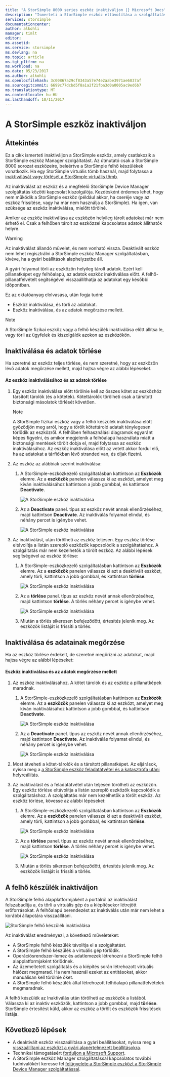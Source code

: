 ```yaml
---
title: "A StorSimple 8000 series eszköz inaktiváljon |} Microsoft Docs"
description: "Ismerteti a StorSimple eszköz eltávolítása a szolgáltatás első inaktiválása és törlését is."
services: storsimple
documentationcenter: 
author: alkohli
manager: timlt
editor: 
ms.assetid: 
ms.service: storsimple
ms.devlang: na
ms.topic: article
ms.tgt_pltfrm: na
ms.workload: na
ms.date: 05/23/2017
ms.author: alkohli
ms.openlocfilehash: 3c00867a29cf8343a57e74e2aabe3971ae6837af
ms.sourcegitcommit: 6699c77dcbd5f8a1a2f21fba3d0a0005ac9ed6b7
ms.translationtype: MT
ms.contentlocale: hu-HU
ms.lasthandoff: 10/11/2017
---
```

# <a name="deactivate-and-delete-a-storsimple-device"></a>A StorSimple eszköz inaktiváljon

## <a name="overview"></a>Áttekintés

Ez a cikk ismerteti inaktiváljon a StorSimple eszköz, amely csatlakozik a StorSimple eszköz Manager szolgáltatást. Az útmutató csak a StorSimple 8000 sorozat eszközeire, beleértve a StorSimple felhő készülékek vonatkozik. Ha egy StorSimple virtuális tömb használ, majd folytassa a [inaktiválását vagy törlését a StorSimple virtuális tömb](storsimple-virtual-array-deactivate-and-delete-device.md).

Az inaktiválást az eszköz és a megfelelő StorSimple Device Manager szolgáltatás közötti kapcsolat kiszolgálója. Kezdésként érdemes lehet, hogy nem működik a StorSimple eszköz (például akkor, ha cseréje vagy az eszköz frissítése, vagy ha már nem használja a StorSimple). Ha igen, van szüksége az eszköz inaktiválása, mielőtt törölné.

Amikor az eszköz inaktiválása az eszközön helyileg tárolt adatokat már nem érhető el. Csak a felhőben tárolt az eszközzel kapcsolatos adatok állíthatók helyre.

> [!WARNING]
> Az inaktiválást állandó művelet, és nem vonható vissza. Deaktivált eszköz nem lehet regisztrálni a StorSimple eszköz Manager szolgáltatásban, kivéve, ha a gyári beállítások alaphelyzetbe áll.
>
> A gyári folyamat törli az eszközön helyileg tárolt adatok. Ezért kell pillanatképet egy felhőalapú, az adatok eszköz inaktiválása előtt. A felhő-pillanatfelvételt segítségével visszaállíthatja az adatokat egy későbbi időpontban.

Ez az oktatóanyag elolvasása, után fogja tudni:

* Eszköz inaktiválása, és törli az adatokat.
* Eszköz inaktiválása, és az adatok megőrzése mellett.

> [!NOTE]
> A StorSimple fizikai eszköz vagy a felhő készülék inaktiválása előtt állítsa le, vagy törli az ügyfelek és kiszolgálók azokon az eszközökön.


## <a name="deactivate-and-delete-data"></a>Inaktiválása és adatok törlése

Ha szeretné az eszköz teljes törlése, és nem szeretné, hogy az eszközön lévő adatok megőrzése mellett, majd hajtsa végre az alábbi lépéseket.

#### <a name="to-deactivate-the-device-and-delete-the-data"></a>Az eszköz inaktiválásához és az adatok törlése

1. Egy eszköz inaktiválása előtt törölnie kell az összes kötet az eszközhöz társított tárolók (és a kötetek). Kötettárolók törölheti csak a társított biztonsági másolatok törlését követően.

    > [!NOTE]
    > A StorSimple fizikai eszköz vagy a felhő készülék inaktiválása előtt győződjön meg arról, hogy a törölt kötettároló adatait ténylegesen törlődik az eszközről. A felhőben felhasználási diagramok egyaránt képes figyelni, és amikor megjelenik a felhőalapú használata miatt a biztonsági mentések törölt dobja el, majd folytassa az eszköz inaktiválásához. Az eszköz inaktiválása előtt az vetett akkor fordul elő, ha az adatokat a tárfiókban lévő stranded van, és díjak fizetni.

2. Az eszköz az alábbiak szerint inaktiválása:
   
   1. A StorSimple-eszközkezelő szolgáltatásban kattintson az **Eszközök** elemre. Az a **eszközök** panelen válassza ki az eszközt, amelyet meg kíván inaktiválásához kattintson a jobb gombbal, és kattintson **Deactivate**.

        ![A StorSimple eszköz inaktiválása](./media/storsimple-8000-deactivate-and-delete-device/deactivate1.png)
   2. Az a **Deactivate** panel. típus az eszköz nevét annak ellenőrzéséhez, majd kattintson **Deactivate**. Az inaktiválás folyamat elindul, és néhány percet is igénybe vehet.

        ![A StorSimple eszköz inaktiválása](./media/storsimple-8000-deactivate-and-delete-device/deactivate2.png)

3. Az inaktiválást, után törölheti az eszköz teljesen. Egy eszköz törlése eltávolítja a listán szereplő eszközök kapcsolódik a szolgáltatáshoz. A szolgáltatás már nem kezelhetők a törölt eszköz. Az alábbi lépések segítségével az eszköz törlése:
   
   1. A StorSimple-eszközkezelő szolgáltatásban kattintson az **Eszközök** elemre. Az a **eszközök** panelen válassza ki azt a deaktivált eszközt, amely törli, kattintson a jobb gombbal, és kattintson **törlése**.

        ![A StorSimple eszköz inaktiválása](./media/storsimple-8000-deactivate-and-delete-device/deactivate5.png)
   2. Az a **törlése** panel. típus az eszköz nevét annak ellenőrzéséhez, majd kattintson **törlése**. A törlés néhány percet is igénybe vehet.

        ![A StorSimple eszköz inaktiválása](./media/storsimple-8000-deactivate-and-delete-device/deactivate6.png)
   3. Miután a törlés sikeresen befejeződött, értesítés jelenik meg. Az eszközök listáját is frissíti a törlés.

## <a name="deactivate-and-retain-data"></a>Inaktiválása és adatainak megőrzése

Ha az eszköz törlése érdekelt, de szeretné megőrizni az adatokat, majd hajtsa végre az alábbi lépéseket:

#### <a name="to-deactivate-a-device-and-retain-the-data"></a>Eszköz inaktiválása és az adatok megőrzése mellett
1. Az eszköz inaktiválásához. A kötet tárolók és az eszköz a pillanatképek maradnak.
   
   1. A StorSimple-eszközkezelő szolgáltatásban kattintson az **Eszközök** elemre. Az a **eszközök** panelen válassza ki az eszközt, amelyet meg kíván inaktiválásához kattintson a jobb gombbal, és kattintson **Deactivate**.

         ![A StorSimple eszköz inaktiválása](./media/storsimple-8000-deactivate-and-delete-device/deactivate1.png)
   2. Az a **Deactivate** panel. típus az eszköz nevét annak ellenőrzéséhez, majd kattintson **Deactivate**. Az inaktiválás folyamat elindul, és néhány percet is igénybe vehet.

         ![A StorSimple eszköz inaktiválása](./media/storsimple-8000-deactivate-and-delete-device/deactivate2.png)
2. Most átveheti a kötet-tárolók és a társított pillanatképet. Az eljárások, nyissa meg a [a StorSimple eszköz feladatátvétel és a katasztrófa utáni helyreállítás](storsimple-8000-device-failover-disaster-recovery.md).
3. Az inaktiválást és a feladatátvétel után teljesen törölheti az eszközön. Egy eszköz törlése eltávolítja a listán szereplő eszközök kapcsolódik a szolgáltatáshoz. A szolgáltatás már nem kezelhetők a törölt eszköz. Az eszköz törlése, kövesse az alábbi lépéseket:
   
   1. A StorSimple-eszközkezelő szolgáltatásban kattintson az **Eszközök** elemre. Az a **eszközök** panelen válassza ki azt a deaktivált eszközt, amely törli, kattintson a jobb gombbal, és kattintson **törlése**.

       ![A StorSimple eszköz inaktiválása](./media/storsimple-8000-deactivate-and-delete-device/deactivate5.png)
   2. Az a **törlése** panel. típus az eszköz nevét annak ellenőrzéséhez, majd kattintson **törlése**. A törlés néhány percet is igénybe vehet.

       ![A StorSimple eszköz inaktiválása](./media/storsimple-8000-deactivate-and-delete-device/deactivate6.png)
   3. Miután a törlés sikeresen befejeződött, értesítés jelenik meg. Az eszközök listáját is frissíti a törlés.

     
## <a name="deactivate-and-delete-a-cloud-appliance"></a>A felhő készülék inaktiváljon

A StorSimple felhő alapplatformjaként a portálról az inaktiválást felszabadítja a, és törli a virtuális gép és a kiépítésekor létrejött erőforrásokat. A felhőalapú berendezést az inaktiválás után már nem lehet a korábbi állapotára visszaállítani.

![StorSimple felhő készülék inaktiválása](./media/storsimple-8000-deactivate-and-delete-device/deactivate7.png)

Az inaktiválást eredményezi, a következő műveleteket:

* A StorSimple felhő készülék távolítja el a szolgáltatást.
* A StorSimple felhő készülék a virtuális gép törlődik.
* Operációsrendszer-lemez és adatlemezek létrehozni a StorSimple felhő alapplatformjaként törlődnek.
* Az üzemeltetett szolgáltatás és a kiépítés során létrehozott virtuális hálózat megmarad. Ha nem használ ezeket az entitásokat, akkor manuálisan kell törölnie őket.
* A StorSimple felhő készülék által létrehozott felhőalapú pillanatfelvételek megmaradnak.

A felhő készülék az Inaktiválás után törölheti az eszközök a listából. Válassza ki az inaktív eszközök, kattintson a jobb gombbal, majd **törlése**. StorSimple értesítést küld, akkor az eszköz a törölt és eszközök frissítések listája.

## <a name="next-steps"></a>Következő lépések

* A deaktivált eszköz visszaállítása a gyári beállításokat, nyissa meg a [visszaállítani az eszközt a gyári alapértelmezett beállításokra](storsimple-8000-manage-device-controller.md#reset-the-device-to-factory-default-settings).
* Technikai támogatásért [forduljon a Microsoft Support](storsimple-8000-contact-microsoft-support.md).
* A StorSimple eszköz Manager szolgáltatással kapcsolatos további tudnivalókért keresse fel [felügyelete a StorSimple eszközt a StorSimple Device Manager szolgáltatással](storsimple-8000-manager-service-administration.md).

